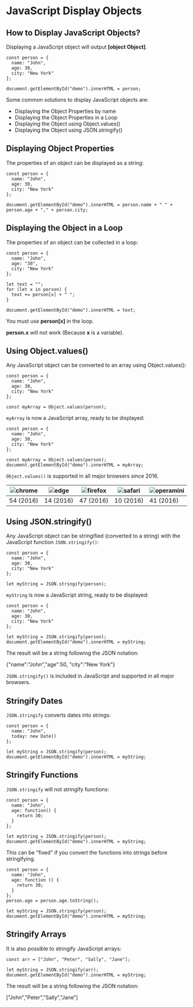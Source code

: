 # JavaScript Display Objects

## How to Display JavaScript Objects?

Displaying a JavaScript object will output **[object Object]**.

```
const person = {
  name: "John",
  age: 30,
  city: "New York"
};

document.getElementById("demo").innerHTML = person;
```

Some common solutions to display JavaScript objects are:

* Displaying the Object Properties by name
* Displaying the Object Properties in a Loop
* Displaying the Object using Object.values()
* Displaying the Object using JSON.stringify()

## Displaying Object Properties

The properties of an object can be displayed as a string:

```
const person = {
  name: "John",
  age: 30, 
  city: "New York" 
};

document.getElementById("demo").innerHTML = person.name + " " + person.age + "," + person.city;
```

## Displaying the Object in a Loop

The properties of an object can be collected in a loop:

```
const person = {
  name: "John",
  age: "30",
  city: "New York"
};

let text = "";
for (let x in person) {
  text += person[x] + " ";
}

document.getElementById("demo").innerHTML = text;
```

You must use **person[x]** in the loop.

**person.x** will not work (Because **x** is a variable).

## Using Object.values()

Any JavaScript object can be converted to an array using Object.values():

```
const person = {
  name: "John",
  age: 30,
  city: "New York"
};

const myArray = Object.values(person);
```

`myArray` is now a JavaScript array, ready to be displayed:

```
const person = {
  name: "John",
  age: 30,
  city: "New York"
};

const myArray = Object.values(person);
document.getElementById("demo").innerHTML = myArray;
```

`Object.values()` is supported in all major browsers since 2016.

| ![chrome](./compatible_chrome.png) | ![edge](./compatible_edge.png) | ![firefox](./compatible_firefox.png) | ![safari](./compatible_safari.png) | ![operamini](./compatible_opera.png) |
| ---------------------------------- | ------------------------------ | ------------------------------------ | ---------------------------------- | ------------------------------------ |
| 54 (2016)                          | 14 (2016)                      | 47 (2016)                            | 10 (2016)                          | 41 (2016)                            |


## Using JSON.stringify()

Any JavaScript object can be stringified (converted to a string) with the JavaScript function `JSON.stringify()`:

```
const person = {
  name: "John",
  age: 30,
  city: "New York"
};

let myString = JSON.stringify(person);
```

`myString` is now a JavaScript string, ready to be displayed:

```
const person = {
  name: "John",
  age: 30,
  city: "New York"
};

let myString = JSON.stringify(person);
document.getElementById("demo").innerHTML = myString;
```

The result will be a string following the JSON notation:

{"name":"John","age":50, "city":"New York"}

`JSON.stringify()` is included in JavaScript and supported in all major browsers.

## Stringify Dates

`JSON.stringify` converts dates into strings:

```
const person = {
  name: "John",
  today: new Date()
};

let myString = JSON.stringify(person);
document.getElementById("demo").innerHTML = myString;
```

## Stringify Functions

`JSON.stringify` will not stringify functions:

```
const person = {
  name: "John",
  age: function() {
    return 30;
  }
};

let myString = JSON.stringify(person);
document.getElementById("demo").innerHTML = myString;
```

This can be "fixed" if you convert the functions into strings before stringifying.

```
const person = {
  name: "John",
  age: function () {
    return 30;
  }
};
person.age = person.age.toString();

let myString = JSON.stringify(person);
document.getElementById("demo").innerHTML = myString;
```

## Stringify Arrays

It is also possible to stringify JavaScript arrays:


```
const arr = ["John", "Peter", "Sally", "Jane"];

let myString = JSON.stringify(arr);
document.getElementById("demo").innerHTML = myString; 
```

The result will be a string following the JSON notation:

["John","Peter","Sally","Jane"]